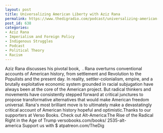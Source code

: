 ```yaml
---
layout: post
title: Universalizing American Liberty with Aziz Rana
permalink: https://www.thedigradio.com/podcast/universalizing-american-liberty-with-aziz-rana/index.html
post_id: 638
categories: 
- Aziz Rana
- Imperialism and Foreign Policy
- Indigenous Struggles
- Podcast
- Political Theory
- Racism
---
```


Aziz Rana discusses his pivotal book, 
. Rana overturns conventional accounts of American history, from settlement and Revolution to the Populists and the present day. In reality, settler-colonialism, empire, and a brutally exploitative economic system grounded in racial subjugation have always been at the core of the American project. But radical thinkers and movements have consistently stepped forward at critical junctures to propose transformative alternatives that would make American freedom universal. Rana's most brilliant move is to ultimately make a devastatingly critical account of American history hopeful and optimistic.Thanks to our supporters at Verso Books. Check out Alt-America:The Rise of the Radical Right in the Age of Trump versobooks.com/books/
2535-alt-america Support us with $ atpatreon.com/TheDig
